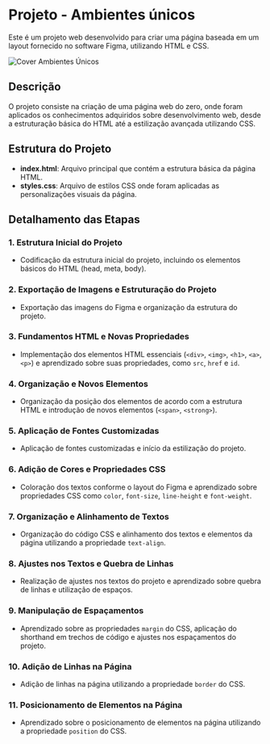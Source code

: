 # Projeto - Ambientes únicos

Este é um projeto web desenvolvido para criar uma página baseada em um layout fornecido no software Figma, utilizando HTML e CSS.

![Cover Ambientes Únicos](https://github.com/CompanybLelis/Ambientes-Unicos/assets/69200014/38297a0f-5da4-4711-b68c-3f3636dc6eb8)

## Descrição

O projeto consiste na criação de uma página web do zero, onde foram aplicados os conhecimentos adquiridos sobre desenvolvimento web, desde a estruturação básica do HTML até a estilização avançada utilizando CSS.

## Estrutura do Projeto

- **index.html**: Arquivo principal que contém a estrutura básica da página HTML.
- **styles.css**: Arquivo de estilos CSS onde foram aplicadas as personalizações visuais da página.

## Detalhamento das Etapas

### 1. Estrutura Inicial do Projeto
- Codificação da estrutura inicial do projeto, incluindo os elementos básicos do HTML (head, meta, body).

### 2. Exportação de Imagens e Estruturação do Projeto
- Exportação das imagens do Figma e organização da estrutura do projeto.

### 3. Fundamentos HTML e Novas Propriedades
- Implementação dos elementos HTML essenciais (`<div>`, `<img>`, `<h1>`, `<a>`, `<p>`) e aprendizado sobre suas propriedades, como `src`, `href` e `id`.

### 4. Organização e Novos Elementos
- Organização da posição dos elementos de acordo com a estrutura HTML e introdução de novos elementos (`<span>`, `<strong>`).

### 5. Aplicação de Fontes Customizadas
- Aplicação de fontes customizadas e início da estilização do projeto.

### 6. Adição de Cores e Propriedades CSS
- Coloração dos textos conforme o layout do Figma e aprendizado sobre propriedades CSS como `color`, `font-size`, `line-height` e `font-weight`.

### 7. Organização e Alinhamento de Textos
- Organização do código CSS e alinhamento dos textos e elementos da página utilizando a propriedade `text-align`.

### 8. Ajustes nos Textos e Quebra de Linhas
- Realização de ajustes nos textos do projeto e aprendizado sobre quebra de linhas e utilização de espaços.

### 9. Manipulação de Espaçamentos
- Aprendizado sobre as propriedades `margin` do CSS, aplicação do shorthand em trechos de código e ajustes nos espaçamentos do projeto.

### 10. Adição de Linhas na Página
- Adição de linhas na página utilizando a propriedade `border` do CSS.

### 11. Posicionamento de Elementos na Página
- Aprendizado sobre o posicionamento de elementos na página utilizando a propriedade `position` do CSS.

